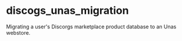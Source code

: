 # discogs_unas_migration
Migrating a user's Discorgs marketplace product database to an Unas webstore.
